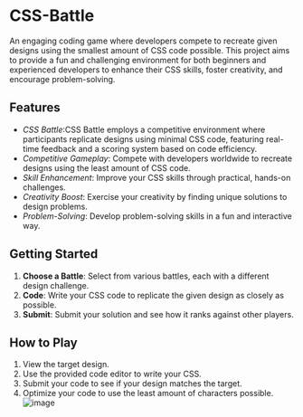 # CSS-Battle
 An engaging coding game where developers compete to recreate given designs using the smallest amount of CSS code possible. This project aims to provide a fun and challenging environment for both beginners and experienced developers to enhance their CSS skills, foster creativity, and encourage problem-solving.
 ## Features
- *CSS Battle*:CSS Battle employs a competitive environment where participants replicate designs using minimal CSS code, featuring real-time feedback and a scoring system based on code efficiency.
- *Competitive Gameplay*: Compete with developers worldwide to recreate designs using the least amount of CSS code.
- *Skill Enhancement*: Improve your CSS skills through practical, hands-on challenges.
- *Creativity Boost*: Exercise your creativity by finding unique solutions to design problems.
- *Problem-Solving*: Develop problem-solving skills in a fun and interactive way.
## Getting Started
 1. **Choose a Battle**: Select from various battles, each with a different design challenge.
 2. **Code**: Write your CSS code to replicate the given design as closely as possible.
 3. **Submit**: Submit your solution and see how it ranks against other players.
## How to Play
1. View the target design.
2.  Use the provided code editor to write your CSS.
3. Submit your code to see if your design matches the target.
4. Optimize your code to use the least amount of characters possible.
   ![image](https://github.com/Snehajagmalani/CSS-Battle/assets/131886754/299a4878-333b-48ca-8bcf-56e26784e9d5)



